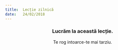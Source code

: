 ```yaml
---
title:  Lecție zilnică
date:   24/02/2018
---
```


### <center>Lucrăm la această lecție.</center>
<center>Te rog intoarce-te mai tarziu.</center>